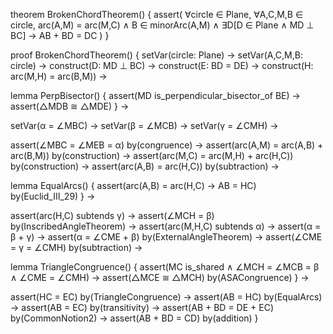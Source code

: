theorem BrokenChordTheorem() {
  assert(
    ∀circle ∈ Plane,
    ∀A,C,M,B ∈ circle,
    arc(A,M) = arc(M,C) ∧
    B ∈ minorArc(A,M) ∧
    ∃D[D ∈ Plane ∧ MD ⊥ BC] →
    AB + BD = DC
  )
}

proof BrokenChordTheorem() {
  setVar(circle: Plane) →
  setVar(A,C,M,B: circle) →
  construct(D: MD ⊥ BC) →
  construct(E: BD = DE) →
  construct(H: arc(M,H) = arc(B,M)) →
  
  lemma PerpBisector() {
    assert(MD is_perpendicular_bisector_of BE) →
    assert(△MDB ≅ △MDE)
  } →

  setVar(α = ∠MBC) →
  setVar(β = ∠MCB) →
  setVar(γ = ∠CMH) →
  
  assert(∠MBC = ∠MEB = α) by(congruence) →
  assert(arc(A,M) = arc(A,B) + arc(B,M)) by(construction) →
  assert(arc(M,C) = arc(M,H) + arc(H,C)) by(construction) →
  assert(arc(A,B) = arc(H,C)) by(subtraction) →
  
  lemma EqualArcs() {
    assert(arc(A,B) = arc(H,C) → AB = HC) by(Euclid_III_29)
  } →
  
  assert(arc(H,C) subtends γ) →
  assert(∠MCH = β) by(InscribedAngleTheorem) →
  assert(arc(M,H,C) subtends α) →
  assert(α = β + γ) →
  assert(α = ∠CME + β) by(ExternalAngleTheorem) →
  assert(∠CME = γ = ∠CMH) by(subtraction) →
  
  lemma TriangleCongruence() {
    assert(MC is_shared ∧
           ∠MCH = ∠MCB = β ∧
           ∠CME = ∠CMH) →
    assert(△MCE ≅ △MCH) by(ASACongruence)
  } →
  
  assert(HC = EC) by(TriangleCongruence) →
  assert(AB = HC) by(EqualArcs) →
  assert(AB = EC) by(transitivity) →
  assert(AB + BD = DE + EC) by(CommonNotion2) →
  assert(AB + BD = CD) by(addition)
}